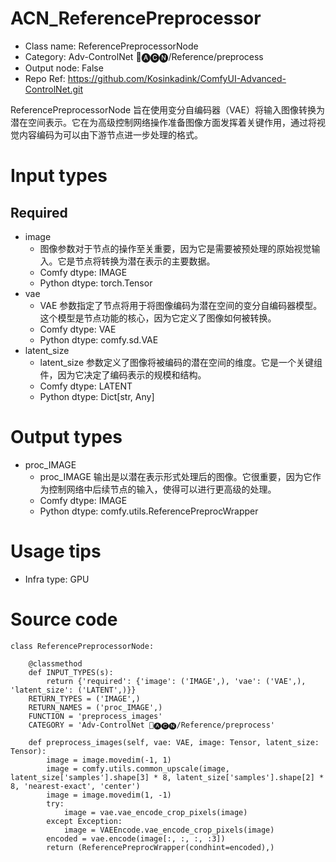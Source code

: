# ACN_ReferencePreprocessor
- Class name: ReferencePreprocessorNode
- Category: Adv-ControlNet 🛂🅐🅒🅝/Reference/preprocess
- Output node: False
- Repo Ref: https://github.com/Kosinkadink/ComfyUI-Advanced-ControlNet.git

ReferencePreprocessorNode 旨在使用变分自编码器（VAE）将输入图像转换为潜在空间表示。它在为高级控制网络操作准备图像方面发挥着关键作用，通过将视觉内容编码为可以由下游节点进一步处理的格式。

# Input types
## Required
- image
    - 图像参数对于节点的操作至关重要，因为它是需要被预处理的原始视觉输入。它是节点将转换为潜在表示的主要数据。
    - Comfy dtype: IMAGE
    - Python dtype: torch.Tensor
- vae
    - VAE 参数指定了节点将用于将图像编码为潜在空间的变分自编码器模型。这个模型是节点功能的核心，因为它定义了图像如何被转换。
    - Comfy dtype: VAE
    - Python dtype: comfy.sd.VAE
- latent_size
    - latent_size 参数定义了图像将被编码的潜在空间的维度。它是一个关键组件，因为它决定了编码表示的规模和结构。
    - Comfy dtype: LATENT
    - Python dtype: Dict[str, Any]

# Output types
- proc_IMAGE
    - proc_IMAGE 输出是以潜在表示形式处理后的图像。它很重要，因为它作为控制网络中后续节点的输入，使得可以进行更高级的处理。
    - Comfy dtype: IMAGE
    - Python dtype: comfy.utils.ReferencePreprocWrapper

# Usage tips
- Infra type: GPU

# Source code
```
class ReferencePreprocessorNode:

    @classmethod
    def INPUT_TYPES(s):
        return {'required': {'image': ('IMAGE',), 'vae': ('VAE',), 'latent_size': ('LATENT',)}}
    RETURN_TYPES = ('IMAGE',)
    RETURN_NAMES = ('proc_IMAGE',)
    FUNCTION = 'preprocess_images'
    CATEGORY = 'Adv-ControlNet 🛂🅐🅒🅝/Reference/preprocess'

    def preprocess_images(self, vae: VAE, image: Tensor, latent_size: Tensor):
        image = image.movedim(-1, 1)
        image = comfy.utils.common_upscale(image, latent_size['samples'].shape[3] * 8, latent_size['samples'].shape[2] * 8, 'nearest-exact', 'center')
        image = image.movedim(1, -1)
        try:
            image = vae.vae_encode_crop_pixels(image)
        except Exception:
            image = VAEEncode.vae_encode_crop_pixels(image)
        encoded = vae.encode(image[:, :, :, :3])
        return (ReferencePreprocWrapper(condhint=encoded),)
```